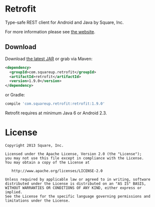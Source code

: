 Retrofit
========

Type-safe REST client for Android and Java by Square, Inc.

For more information please see [the website][1].


Download
--------

Download [the latest JAR][2] or grab via Maven:
```xml
<dependency>
  <groupId>com.squareup.retrofit</groupId>
  <artifactId>retrofit</artifactId>
  <version>1.9.0</version>
</dependency>
```
or Gradle:
```groovy
compile 'com.squareup.retrofit:retrofit:1.9.0'
```
Retrofit requires at minimum Java 6 or Android 2.3.


License
=======

    Copyright 2013 Square, Inc.

    Licensed under the Apache License, Version 2.0 (the "License");
    you may not use this file except in compliance with the License.
    You may obtain a copy of the License at

       http://www.apache.org/licenses/LICENSE-2.0

    Unless required by applicable law or agreed to in writing, software
    distributed under the License is distributed on an "AS IS" BASIS,
    WITHOUT WARRANTIES OR CONDITIONS OF ANY KIND, either express or implied.
    See the License for the specific language governing permissions and
    limitations under the License.


 [1]: http://square.github.io/retrofit/
 [2]: http://repository.sonatype.org/service/local/artifact/maven/redirect?r=central-proxy&g=com.squareup.retrofit&a=retrofit&v=LATEST
